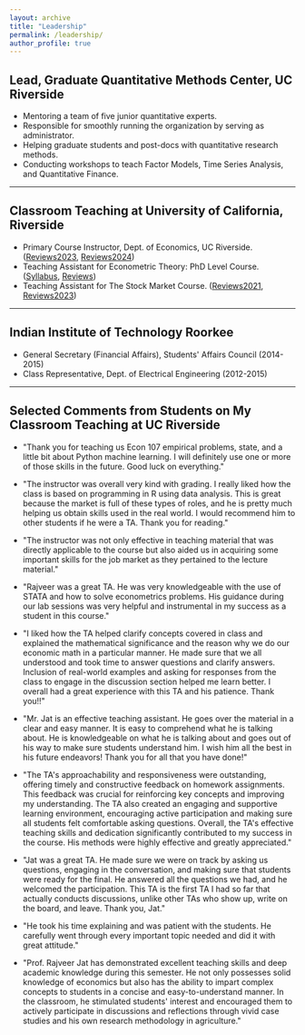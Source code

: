 ```yaml
---
layout: archive
title: "Leadership"
permalink: /leadership/
author_profile: true
---
```


## Lead, Graduate Quantitative Methods Center, UC Riverside

- Mentoring a team of five junior quantitative experts.
- Responsible for smoothly running the organization by serving as administrator.
- Helping graduate students and post-docs with quantitative research methods.
- Conducting workshops to teach Factor Models, Time Series Analysis, and Quantitative Finance.
  
****

## Classroom Teaching at University of California, Riverside

- Primary Course Instructor, Dept. of Economics, UC Riverside. ([Reviews2023](http://rajveerjat.github.io/files/Teaching_files/Summer2023_reviews.pdf), [Reviews2024](http://rajveerjat.github.io/files/Teaching_files/Summer2024_reviews.pdf))
- Teaching Assistant for Econometric Theory: PhD Level Course. ([Syllabus](http://rajveerjat.github.io/files/Teaching_files/ECON205C_syllabus.pdf), [Reviews](http://rajveerjat.github.io/files/Teaching_files/Spring2024_reviews.pdf))
- Teaching Assistant for The Stock Market Course. ([Reviews2021](http://rajveerjat.github.io/files/Teaching_files/Fall2021_reviews.pdf), [Reviews2023](http://rajveerjat.github.io/files/Teaching_files/Spring2023_reviews.pdf))

****

## Indian Institute of Technology Roorkee

- General Secretary (Financial Affairs), Students' Affairs Council (2014-2015)
- Class Representative, Dept. of Electrical Engineering (2012-2015)

****

## Selected Comments from Students on My Classroom Teaching at UC Riverside

- "Thank you for teaching us Econ 107 empirical problems, state, and a little bit about Python machine learning. I will definitely use one or more of those skills in the future. Good luck on everything."

- "The instructor was overall very kind with grading. I really liked how the class is based on programming in R using data analysis. This is great because the market is full of these types of roles, and he is pretty much helping us obtain skills used in the real world. I would recommend him to other students if he were a TA. Thank you for reading."

- "The instructor was not only effective in teaching material that was directly applicable to the course but also aided us in acquiring some important skills for the job market as they pertained to the lecture material."

- "Rajveer was a great TA. He was very knowledgeable with the use of STATA and how to solve econometrics problems. His guidance during our lab sessions was very helpful and instrumental in my success as a student in this course."

- "I liked how the TA helped clarify concepts covered in class and explained the mathematical significance and the reason why we do our economic math in a particular manner. He made sure that we all understood and took time to answer questions and clarify answers. Inclusion of real-world examples and asking for responses from the class to engage in the discussion section helped me learn better. I overall had a great experience with this TA and his patience. Thank you!!"

- "Mr. Jat is an effective teaching assistant. He goes over the material in a clear and easy manner. It is easy to comprehend what he is talking about. He is knowledgeable on what he is talking about and goes out of his way to make sure students understand him. I wish him all the best in his future endeavors! Thank you for all that you have done!"

- "The TA's approachability and responsiveness were outstanding, offering timely and constructive feedback on homework assignments. This feedback was crucial for reinforcing key concepts and improving my understanding. The TA also created an engaging and supportive learning environment, encouraging active participation and making sure all students felt comfortable asking questions. Overall, the TA's effective teaching skills and dedication significantly contributed to my success in the course. His methods were highly effective and greatly appreciated."

- "Jat was a great TA. He made sure we were on track by asking us questions, engaging in the conversation, and making sure that students were ready for the final. He answered all the questions we had, and he welcomed the participation. This TA is the first TA I had so far that actually conducts discussions, unlike other TAs who show up, write on the board, and leave. Thank you, Jat."

- "He took his time explaining and was patient with the students. He carefully went through every important topic needed and did it with great attitude."

- "Prof. Rajveer Jat has demonstrated excellent teaching skills and deep academic knowledge during this semester. He not only possesses solid knowledge of economics but also has the ability to impart complex concepts to students in a concise and easy-to-understand manner. In the classroom, he stimulated students' interest and encouraged them to actively participate in discussions and reflections through vivid case studies and his own research methodology in agriculture."

